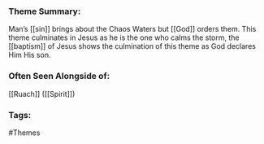 ### Theme Summary:
Man’s [[sin]] brings about the Chaos Waters but [[God]] orders them. This theme culminates in Jesus as he is the one who calms the storm, the [[baptism]] of Jesus shows the culmination of this theme as God declares Him His son. 

### Often Seen Alongside of:
[[Ruach]] ([[Spirit]])

### Tags:
#Themes 

